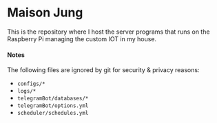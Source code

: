 # Maison Jung

This is the repository where I host the server programs that runs on the Raspberry Pi managing the custom IOT in my house.

#### Notes

The following files are ignored by git for security & privacy reasons:

- `configs/*`
- `logs/*`
- `telegramBot/databases/*`
- `telegramBot/options.yml`
- `scheduler/schedules.yml`
